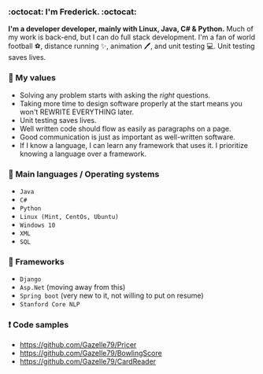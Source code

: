 ### :octocat: __I'm Frederick.__ :octocat:

__I'm a developer developer, mainly with Linux, Java, C# & Python.__ Much of my work is back-end, but I can do full stack development. I'm a fan of world football :soccer:, distance running :sparkles:, animation :pen:, and unit testing :computer:. Unit testing saves lives.

### :key: My values

- Solving any problem starts with asking the _right_ questions.
- Taking more time to design software properly at the start means you won't REWRITE EVERYTHING later.
- Unit testing saves lives.
- Well written code should flow as easily as paragraphs on a page. 
- Good communication is just as important as well-written software.
- If I know a language, I can learn any framework that uses it. I prioritize knowing a language over a framework.
 
 ### :speech_balloon: Main languages / Operating systems

* `Java`
* `C#`
* `Python`
* `Linux (Mint, CentOs, Ubuntu)`
* `Windows 10`
* `XML`
* `SQL`


 ### :speech_balloon: Frameworks

* `Django`
* `Asp.Net` (moving away from this)
* `Spring boot` (very new to it, not willing to put on resume)
* `Stanford Core NLP`


 ### :heavy_exclamation_mark: Code samples

* https://github.com/Gazelle79/Pricer
* https://github.com/Gazelle79/BowlingScore 
* https://github.com/Gazelle79/CardReader 
